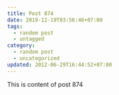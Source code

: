 ```yaml
---
title: Post 874
date: 2019-12-19T03:56:46+07:00
tags:
  - random post
  - untagged
category:
  - random post
  - uncategorized
updated: 2012-06-29T16:44:52+07:00
---
```

This is content of post 874